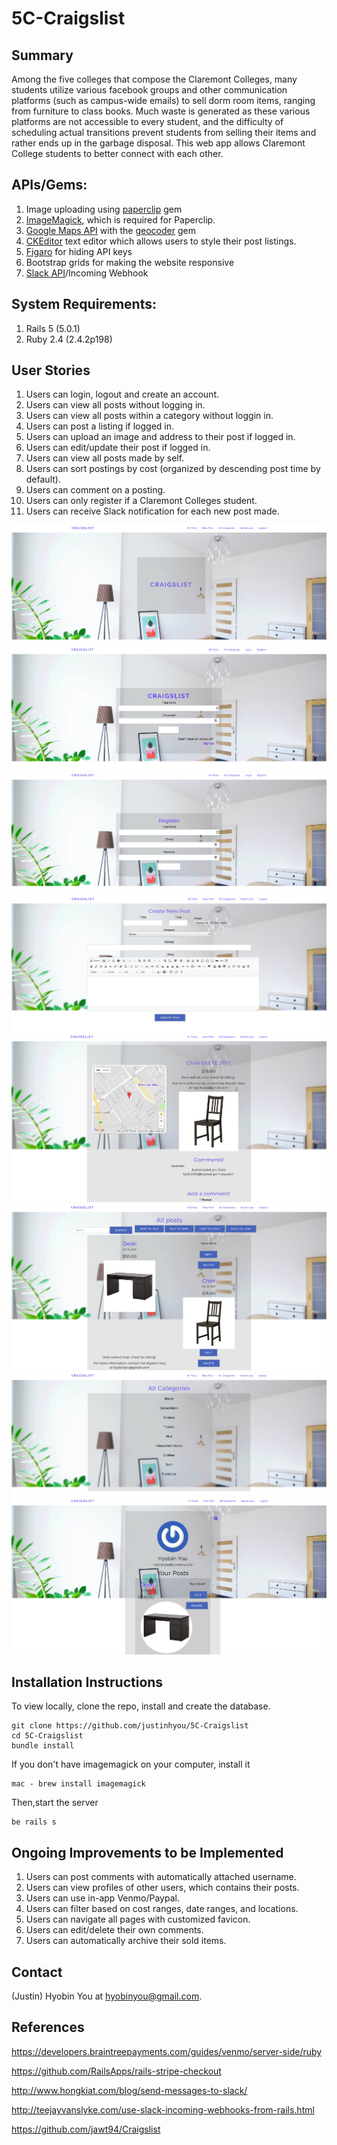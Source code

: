 5C-Craigslist
=================
Summary
-------
Among the five colleges that compose the Claremont Colleges, many students utilize various facebook groups and other communication platforms (such as campus-wide emails) to sell dorm room items, ranging from furniture to class books. Much waste is generated as these various platforms are not accessible to every student, and the difficulty of scheduling actual transitions prevent students from selling their items and rather ends up in the garbage disposal. This web app allows Claremont College students to better connect with each other.

APIs/Gems:
-------
1. Image uploading using <a href="https://github.com/thoughtbot/paperclip">paperclip</a> gem
2. <a href="https://github.com/thoughtbot/paperclip#image-processor">ImageMagick</a>, which is required for Paperclip.
3. <a href="https://developers.google.com/maps/web/">Google Maps API</a> with the <a href="https://github.com/alexreisner/geocoder"> geocoder</a> gem
4. <a href= "https://www.ckeditor.com">CKEditor</a> text editor which allows users to style their post listings.
5. <a href="https://github.com/laserlemon/figaro">Figaro</a> for hiding API keys
6. Bootstrap grids for making the website responsive
7. <a href="https://github.com/slack-ruby/slack-ruby-client">Slack API</a>/Incoming Webhook 

System Requirements:
-------
1. Rails 5 (5.0.1)
2. Ruby 2.4 (2.4.2p198)

User Stories
-------
1. Users can login, logout and create an account.
2. Users can view all posts without logging in.
3. Users can view all posts within a category without loggin in.
4. Users can post a listing if logged in.
5. Users can upload an image and address to their post if logged in.
6. Users can edit/update their post if logged in.
7. Users can view all posts made by self. 
8. Users can sort postings by cost (organized by descending post time by default).
9. Users can comment on a posting. 
10. Users can only register if a Claremont Colleges student. 
11. Users can receive Slack notification for each new post made. 

![home](demo_images/home.png)
![login](demo_images/Login.png)
![register](demo_images/Register.png)
![newpost](demo_images/NewPost.png)
![postdetails](demo_images/PostDetails.png)
![allposts](demo_images/AllPosts.png)
![categories](demo_images/Categories.png)
![userprofile](demo_images/UserProfile.png)

Installation Instructions
-------
To view locally, clone the repo, install and create the database.
```
git clone https://github.com/justinhyou/5C-Craigslist
cd 5C-Craigslist
bundle install
```

If you don't have imagemagick on your computer, install it
```
mac - brew install imagemagick
```

Then,start the server
```
be rails s
```

Ongoing Improvements to be Implemented
-------
1. Users can post comments with automatically attached username.
2. Users can view profiles of other users, which contains their posts. 
3. Users can use in-app Venmo/Paypal.
4. Users can filter based on cost ranges, date ranges, and locations. 
5. Users can navigate all pages with customized favicon.
6. Users can edit/delete their own comments. 
7. Users can automatically archive their sold items.  

Contact
-------
(Justin) Hyobin You at hyobinyou@gmail.com.


References 
-------
https://developers.braintreepayments.com/guides/venmo/server-side/ruby

https://github.com/RailsApps/rails-stripe-checkout

http://www.hongkiat.com/blog/send-messages-to-slack/

http://teejayvanslyke.com/use-slack-incoming-webhooks-from-rails.html

https://github.com/jawt94/Craigslist